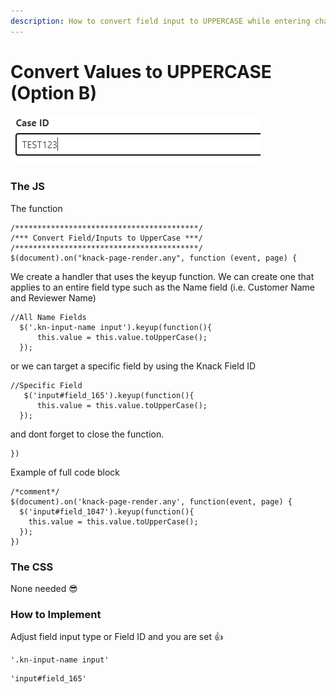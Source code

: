 ```yaml
---
description: How to convert field input to UPPERCASE while entering characters
---
```


# Convert Values to UPPERCASE (Option B)

![a Case ID converting to UPPERCASE as entered](<../../../.gitbook/assets/image (53).png>)

### The JS

The function

```
/*****************************************/
/*** Convert Field/Inputs to UpperCase ***/
/*****************************************/
$(document).on("knack-page-render.any", function (event, page) {
```

We create a handler that uses the keyup function. We can create one that applies to an entire field type such as the Name field (i.e. Customer Name and Reviewer Name)

```
//All Name Fields
  $('.kn-input-name input').keyup(function(){
      this.value = this.value.toUpperCase();
  });
```

or we can target a specific field by using the Knack Field ID

```
//Specific Field   
   $('input#field_165').keyup(function(){
      this.value = this.value.toUpperCase();
  });
```

and dont forget to close the function.

```
})
```

Example of full code block

```
/*comment*/
$(document).on('knack-page-render.any', function(event, page) {
  $('input#field_1047').keyup(function(){
    this.value = this.value.toUpperCase();
  });
})
```

### The CSS

None needed 😎

### How to Implement

Adjust field input type or Field ID and you are set 👍

```
'.kn-input-name input'
```

```
'input#field_165'
```

